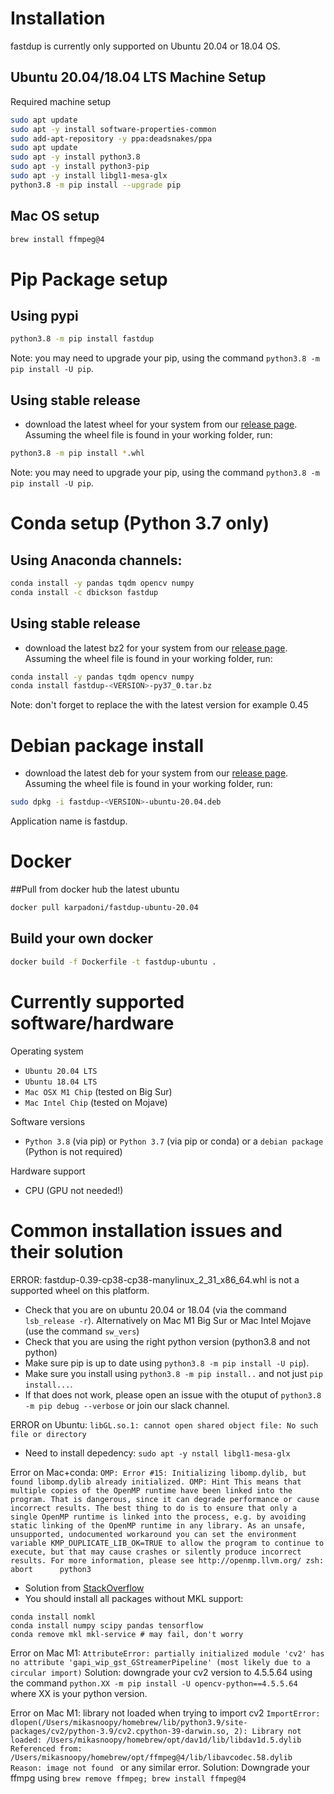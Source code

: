# Installation
fastdup is currently only supported on Ubuntu 20.04 or 18.04 OS.


## Ubuntu 20.04/18.04 LTS Machine Setup
Required machine setup
```bash
sudo apt update
sudo apt -y install software-properties-common
sudo add-apt-repository -y ppa:deadsnakes/ppa
sudo apt update
sudo apt -y install python3.8
sudo apt -y install python3-pip
sudo apt -y install libgl1-mesa-glx
python3.8 -m pip install --upgrade pip
```

## Mac OS setup
```bash
brew install ffmpeg@4
```

# Pip Package setup

## Using pypi

```bash
python3.8 -m pip install fastdup
```

Note: you may need to upgrade your pip, using the command `python3.8 -m pip install -U pip`.

## Using stable release

- download the latest wheel for your system from our [release page](https://github.com/visualdatabase/fastdup/releases). Assuming the wheel file is found in your working folder, run:

```bash
python3.8 -m pip install *.whl
```

Note: you may need to upgrade your pip, using the command `python3.8 -m pip install -U pip`.

# Conda setup (Python 3.7 only)
## Using Anaconda channels:
```bash
conda install -y pandas tqdm opencv numpy
conda install -c dbickson fastdup
```

## Using stable release
- download the latest bz2 for your system from our [release page](https://github.com/visualdatabase/fastdup/releases). Assuming the wheel file is found in your working folder, run:
```bash
conda install -y pandas tqdm opencv numpy
conda install fastdup-<VERSION>-py37_0.tar.bz
```

Note: don't forget to replace the <VERSION> with the latest version for example 0.45


# Debian package install
- download the latest deb for your system from our [release page](https://github.com/visualdatabase/fastdup/releases). Assuming the wheel file is found in your working folder, run:
```bash
sudo dpkg -i fastdup-<VERSION>-ubuntu-20.04.deb
```
Application name is fastdup.

# Docker

##Pull from docker hub the latest ubuntu

```bash
docker pull karpadoni/fastdup-ubuntu-20.04
```


## Build your own docker

```bash
docker build -f Dockerfile -t fastdup-ubuntu .
```




# Currently supported software/hardware

Operating system
- `Ubuntu 20.04 LTS`
- `Ubuntu 18.04 LTS`
- `Mac OSX M1 Chip` (tested on Big Sur)
- `Mac Intel Chip` (tested on Mojave)

Software versions
- `Python 3.8` (via pip) or `Python 3.7` (via pip or conda) or a `debian package` (Python is not required)

Hardware support
- CPU (GPU not needed!)




# Common installation issues and their solution

ERROR: fastdup-0.39-cp38-cp38-manylinux_2_31_x86_64.whl is not a supported wheel on this platform.
- Check that you are on ubuntu 20.04 or 18.04 (via the command `lsb_release -r`). Alternatively on Mac M1 Big Sur or Mac Intel Mojave (use the command `sw_vers`) 
- Check that you are using the right python version (python3.8 and not python) 
- Make sure pip is up to date using `python3.8 -m pip install -U pip`). 
- Make sure you install using `python3.8 -m pip install..` and not just `pip install...`.
- If that does not work, please open an issue with the otuput of `python3.8 -m pip debug --verbose` or join our slack channel.

ERROR on Ubuntu: `libGL.so.1: cannot open shared object file: No such file or directory`
- Need to install depedency: `sudo apt -y nstall libgl1-mesa-glx`

Error on Mac+conda: `OMP: Error #15: Initializing libomp.dylib, but found libomp.dylib already initialized.
OMP: Hint This means that multiple copies of the OpenMP runtime have been linked into the program. That is dangerous, since it can degrade performance or cause incorrect results. The best thing to do is to ensure that only a single OpenMP runtime is linked into the process, e.g. by avoiding static linking of the OpenMP runtime in any library. As an unsafe, unsupported, undocumented workaround you can set the environment variable KMP_DUPLICATE_LIB_OK=TRUE to allow the program to continue to execute, but that may cause crashes or silently produce incorrect results. For more information, please see http://openmp.llvm.org/
zsh: abort      python3`
- Solution from [StackOverflow](https://stackoverflow.com/questions/53014306/error-15-initializing-libiomp5-dylib-but-found-libiomp5-dylib-already-initial)
- You should install all packages without MKL support:
```
conda install nomkl
conda install numpy scipy pandas tensorflow
conda remove mkl mkl-service # may fail, don't worry
```

Error on Mac M1: `AttributeError: partially initialized module 'cv2' has no attribute 'gapi_wip_gst_GStreamerPipeline' (most likely due to a circular import)`
Solution: downgrade your cv2 version to 4.5.5.64 using the command `python.XX -m pip install -U opencv-python==4.5.5.64` where XX is your python version.

Error on Mac M1: library not loaded when trying to import cv2 `ImportError: dlopen(/Users/mikasnoopy/homebrew/lib/python3.9/site-packages/cv2/python-3.9/cv2.cpython-39-darwin.so, 2): Library not loaded: /Users/mikasnoopy/homebrew/opt/dav1d/lib/libdav1d.5.dylib
  Referenced from: /Users/mikasnoopy/homebrew/opt/ffmpeg@4/lib/libavcodec.58.dylib
  Reason: image not found
` or any similar error.
Solution: Downgrade your ffmpg using `brew remove ffmpeg; brew install ffmpeg@4`


